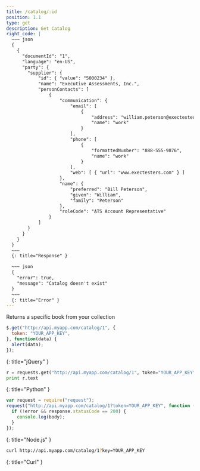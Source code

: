 ```yaml
---
title: /catalog/:id
position: 1.1
type: get
description: Get Catalog
right_code: |
  ~~~ json
  {
    {
      "documentId": "1",
      "language": "en-US",
      "party": {
        "supplier": {
            "id": { "value": "5000234" },
            "name": "Executive Assessments, Inc.",
            "personContacts": [
                {
                    "communication": {
                        "email": [
                            {
                                "address": "william.peterson@exectesters.com",
                                "name": "work"
                            }
                        ],
                        "phone": [
                            {
                                "formattedNumber": "888-555-9876",
                                "name": "work"
                            }
                        ],
                        "web": [ { "url": "www.exectesters.com" } ]
                    },
                    "name": {
                        "preferred": "Bill Peterson",
                        "given": "William",
                        "family": "Peterson"
                    },
                    "roleCode": "ATS Account Representative"
                }
            ]
        }
      }
    }
  }
  ~~~
  {: title="Response" }

  ~~~ json
  {
    "error": true,
    "message": "Catalog doesn't exist"
  }
  ~~~
  {: title="Error" }
---
```


Returns a specific book from your collection

~~~ javascript
$.get("http://api.myapp.com/catalog/1", {
  token: "YOUR_APP_KEY",
}, function(data) {
  alert(data);
});
~~~
{: title="jQuery" }

~~~ python
r = requests.get("http://api.myapp.com/catalog/1", token="YOUR_APP_KEY")
print r.text
~~~
{: title="Python" }

~~~ javascript
var request = require("request");
request("http://api.myapp.com/catalog/1?token=YOUR_APP_KEY", function (error, response, body) {
  if (!error && response.statusCode == 200) {
    console.log(body);
  }
});
~~~
{: title="Node.js" }

~~~ bash
curl http://api.myapp.com/catalog/1?key=YOUR_APP_KEY
~~~
{: title="Curl" }
